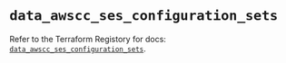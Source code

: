 # `data_awscc_ses_configuration_sets`

Refer to the Terraform Registory for docs: [`data_awscc_ses_configuration_sets`](https://registry.terraform.io/providers/hashicorp/awscc/0.70.0/docs/data-sources/ses_configuration_sets).
